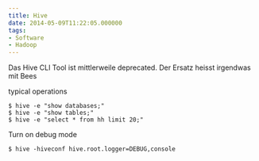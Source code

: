 ```yaml
---
title: Hive
date: 2014-05-09T11:22:05.000000
tags: 
- Software
- Hadoop
---
```



Das Hive CLI Tool ist mittlerweile deprecated. Der Ersatz heisst irgendwas
mit Bees

typical operations

    $ hive -e "show databases;"
    $ hive -e "show tables;"
    $ hive -e "select * from hh limit 20;"

Turn on debug mode

    $ hive -hiveconf hive.root.logger=DEBUG,console
